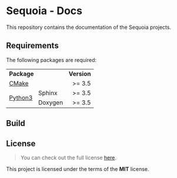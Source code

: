 # Sequoia - Docs

This repository contains the documentation of the Sequoia projects.

## Requirements

The following packages are required:

<table>
  <tr>
    <td colspan="2"><b>Package</b></td>
    <td><b>Version</b></td>
 </tr>
  
  <!-- CMake -->
  <tr>
    <td colspan="2"><a href="https://cmake.org/download/">CMake</a></td>
    <td align="right"><div>>= 3.5</div></td>
  </tr>
  
  <!-- Python -->
  <tr>
    <td rowspan="2"><a href="https://www.python.org/downloads/">Python3</a></td>
    <td>Sphinx</td>
    <td colspan="1" align="right"><div>>= 3.5</div></td>
  </tr>
  <tr>
    <td>Doxygen</td>
    <td align="right"><div>>= 3.5</div></td>
  </tr>
</table>

## Build
 
## License

> You can check out the full license [here](LICENSE.txt).

This project is licensed under the terms of the **MIT** license.
